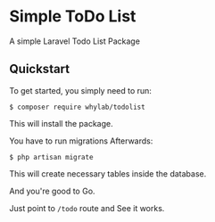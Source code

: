# Simple ToDo List
A simple Laravel Todo List Package

<a name="quickstart">Quickstart</a>
--------
To get started, you simply need to run:

    $ composer require whylab/todolist
    
This will install the package.

You have to run migrations Afterwards:

    $ php artisan migrate
    
This will create necessary tables inside the database.

And you're good to Go.

Just point to `/todo` route and See it works.
